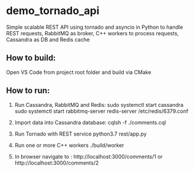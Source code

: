 # demo_tornado_api
Simple scalable REST API using tornado and asyncio in Python to handle REST requests,  RabbitMQ as broker, C++ workers to process requests, Cassandra as DB and Redis cache

How to build:
---------------------
Open VS Code from project root folder and build via CMake

How to run:
---------------------
1. Run Cassandra, RabbitMQ and Redis: 
sudo systemctl start cassandra 
sudo systemctl start rabbitmq-server 
redis-server /etc/redis/6379.conf 

2. Import data into Cassandra database: 
cqlsh -f ./comments.cql 

3. Run Tornado with REST service 
python3.7 rest/app.py 

4. Run one or more C++ workers 
./build/worker 

5. In browser navigate to : 
http://localhost:3000/comments/1 or 
http://localhost:3000/comments/2 


